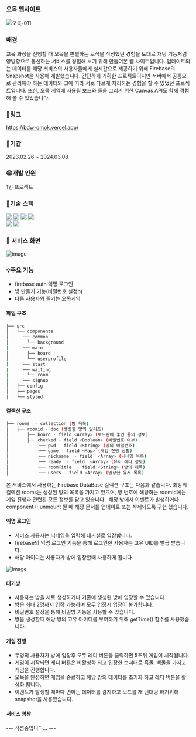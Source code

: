 ### 오목 웹사이트

![오목-011](https://github.com/BaeDongWoo/omok-web/assets/114900672/13abc2f1-68f9-479b-acba-6eeaa520e97f)

### 배경 

교육 과정을 진행할 때 오목을 판별하는 로직을 작성했던 경험을 토대로 채팅 기능처럼 양방향으로 통신하는 서비스를 경험해 보기 위해 만들어본 웹 사이트입니다. 업데이트되는 데이터를 해당 서비스의 사용자들에게 실시간으로 제공하기 위해 Firebase의 Snapshot을 사용해 개발했습니다. 간단하게 기획한 프로젝트이지만 서버에서 공통으로 관리해야 하는 데이터와 그에 따라 서로 다르게 처리하는 경험을 할 수 있었던 프로젝트입니다. 또한, 오목 게임에 사용될 보드와 돌을 그리기 위한 Canvas API도 함께 경험해 볼 수 있었습니다.
  
### 🚀링크 

https://bdw-omok.vercel.app/

### 📅기간

2023.02.26 ~ 2024.03.08

### 😄개발 인원

1인 프로젝트

### 🔨기술 스택
<div align=left>
<img src="https://img.shields.io/badge/react-61DAFB?style=for-the-badge&logo=react&logoColor=black"> 
<img src="https://img.shields.io/badge/typescript-3178C6?style=for-the-badge&logo=typescript&logoColor=white"> 
<img src="https://img.shields.io/badge/css-1572B6?style=for-the-badge&logo=css3&logoColor=white">
<img src="https://img.shields.io/badge/styled_components-DB7093?style=for-the-badge&logo=styledcomponents&logoColor=white"><br/>
<img src="https://img.shields.io/badge/firebase-FFCA28?style=for-the-badge&logo=firebase&logoColor=white">
<img src="https://img.shields.io/badge/vercel-000000?style=for-the-badge&logo=vercel&logoColor=white">
</div>

### 📓 서비스 화면

![image](https://github.com/BaeDongWoo/omok-web/assets/114900672/073f43e2-8522-467e-b857-0f7cade13fad)


### 💡주요 기능

- firebase auth 익명 로그인
- 방 만들기 기능(비밀번호 설정o)
- 다른 사용자와 즐기는 오목게임

#### 파일 구조

```bash
├── src
│   └── components               
│     └── common
│       └── background             
|     └── main
│       ├── board
│       └── userprofile
|     ├── start
|     └── waiting
|       └── room
|     └── signup
│   ├── config
│   ├── pages
│   └── styled
``` 


#### 컬렉션 구조

```bash
├── rooms  - collection (방 목록)
│   ├── roomid - doc (생성한 방의 밀리초)
│   	├── board - field <Array> (보드판에 놓인 돌의 정보)
│   	├── checked - field <Boolean> (비밀번호 여부)
│			├── pwd - field <String> (방의 비밀번호)
│			├── game - field <Map> (게임 진행 상황)
│			├── nickname  - field  <Array> (닉네임 목록)
│			├── ready  - field  <Array> (유저 레디 정보)
│			├── roomTitle  - field <String> (방의 제목)
│			└── users - field <Array> (입장한 유저 목록)
```

본 서비스에서 사용하는 Firebase DataBase 컬렉션 구조는 다음과 같습니다.
최상위 컬렉션 rooms는 생성된 방의 목록을 가지고 있으며, 방 번호에 해당하는 roomId에는 게임 진행과 관련된 모든 정보를 담고 있습니다. 
해당 방에서 이벤트가 발생하거나 component가 unmount 될 때 해당 문서를 업데이트 또는 삭제되도록 구현 했습니다.


#### 익명 로그인

- 서비스 사용자는 닉네임을 입력해 대기실로 입장합니다.
- firebase의 익명 로그인 기능을 통해 로그인한 사용자는 고유 UID를 발급 받습니다.
- 해당 아이디는 사용자가 방에 입장할때 사용하게 됩니다.
  
![image](https://github.com/BaeDongWoo/omok-web/assets/114900672/75a82ffb-5e8e-41e3-bf6e-5b2e6de3dabc)


#### 대기방

- 사용자는 방을 새로 생성하거나 기존에 생성된 방에 입장할 수 있습니다.
- 방은 최대 2명까지 입장 가능하며 모두 입장시 입장이 불가합니다.
- 비밀번호 설정을 통해 비밀방 기능을 사용할 수 있습니다.
- 방을 생성할때 해당 방의 고유 아이디를 부여하기 위해 getTime() 함수를 사용했습니다.

#### 게임 진행

- 두명의 사용자가 방에 입장후 모두 레디 버튼을 클릭하면 5초뒤 게임이 시작됩니다.
- 게임이 시작되면 레디 버튼은 비활성화 되고 입장한 순서대로 흑돌, 백돌을 가지고 게임을 진행합니다.
- 오목을 완성하면 게임을 종료하고 해당 방의 데이터를 초기화 하고 레디 버튼을 활성화 합니다.
- 이벤트가 발생할 때마다 변하는 데이터를 감지하고 보드를 재 렌더링 하기위해 snapshot을 사용했습니다.

#### 서비스 영상

---  작성중입니다... ---
